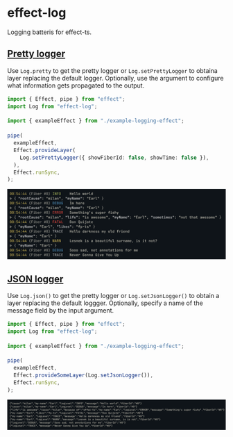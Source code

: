 # effect-log

Logging batteris for effect-ts.

## [Pretty logger](examples/pretty-logger.ts)

Use `Log.pretty` to get the pretty logger or `Log.setPrettyLogger` to
obtaina layer replacing the default logger. Optionally, use the argument
to configure what information gets propagated to the output.

```typescript
import { Effect, pipe } from "effect";
import Log from "effect-log";

import { exampleEffect } from "./example-logging-effect";

pipe(
  exampleEffect,
  Effect.provideLayer(
    Log.setPrettyLogger({ showFiberId: false, showTime: false }),
  ),
  Effect.runSync,
);
```

![pretty](assets/pretty.png)

## [JSON logger](examples/json-logger.ts)

Use `Log.json()` to get the pretty logger or `Log.setJsonLogger()` to
obtain a layer replacing the default loggger. Optionally, specify a name
of the message field by the input argument.

```typescript
import { Effect, pipe } from "effect";
import Log from "effect-log";

import { exampleEffect } from "./example-logging-effect";

pipe(
  exampleEffect,
  Effect.provideSomeLayer(Log.setJsonLogger()),
  Effect.runSync,
);
```

![json](assets/json.png)
